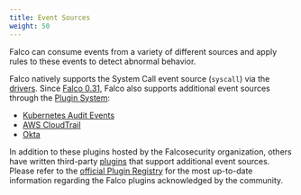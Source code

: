 ```yaml
---
title: Event Sources
weight: 50
---
```


Falco can consume events from a variety of different sources and apply rules to these events to detect abnormal behavior.

Falco natively supports the System Call event source (`syscall`) via the [drivers](./drivers). Since [Falco 0.31](../../blog/falco-0-31-0.md), Falco also supports additional event sources through the [Plugin System](../plugins):

* [Kubernetes Audit Events](./kubernetes-audit)
* [AWS CloudTrail](./cloudtrail)
* [Okta](./okta)

In addition to these plugins hosted by the Falcosecurity organization, others have written third-party [plugins](https://github.com/falcosecurity/plugins#readme) that support additional event sources. Please refer to the [official Plugin Registry](https://github.com/falcosecurity/plugins/blob/master/registry.yaml) for the most up-to-date information regarding the Falco plugins acknowledged by the community.
